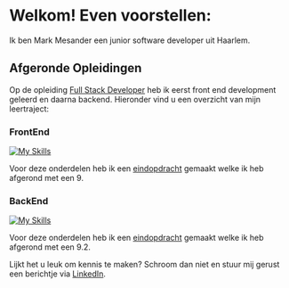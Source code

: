 # Welkom! Even voorstellen:

Ik ben Mark Mesander een junior software developer uit Haarlem.


## Afgeronde Opleidingen
Op de opleiding [Full Stack Developer](https://www.novi.nl/full-stack-developer/) heb ik eerst front end development geleerd en daarna backend. Hieronder vind u een overzicht van mijn leertraject:

### FrontEnd
[![My Skills](https://skillicons.dev/icons?i=html,css,js,nodejs,figma,react)](https://skillicons.dev)

Voor deze onderdelen heb ik een [eindopdracht](https://github.com/mmesander/eindopdracht-frontend-the-movie-app) gemaakt welke ik heb afgerond met een 9.

### BackEnd
[![My Skills](https://skillicons.dev/icons?i=idea,github,java,maven,spring,postman,postgres)](https://skillicons.dev)

Voor deze onderdelen heb ik een [eindopdracht](https://github.com/mmesander/revitalized-webshop) gemaakt welke ik heb afgerond met een 9.2.

Lijkt het u leuk om kennis te maken? Schroom dan niet en stuur mij gerust een berichtje via [LinkedIn](https://www.linkedin.com/in/mark-mesander/).
